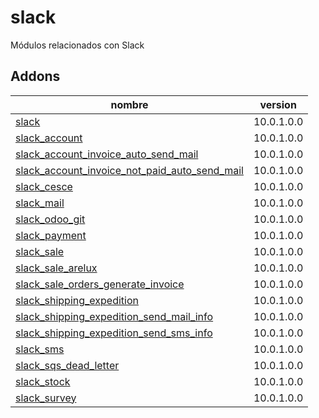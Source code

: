 slack
=========
Módulos relacionados con Slack


Addons
----------------
nombre | version
--- | ---
[slack](slack/) | 10.0.1.0.0
[slack_account](slack_account/) | 10.0.1.0.0
[slack_account_invoice_auto_send_mail](slack_account_invoice_auto_send_mail/) | 10.0.1.0.0
[slack_account_invoice_not_paid_auto_send_mail](slack_account_invoice_not_paid_auto_send_mail/) | 10.0.1.0.0
[slack_cesce](slack_cesce/) | 10.0.1.0.0
[slack_mail](slack_mail/) | 10.0.1.0.0
[slack_odoo_git](slack_odoo_git/) | 10.0.1.0.0
[slack_payment](slack_payment/) | 10.0.1.0.0
[slack_sale](slack_sale/) | 10.0.1.0.0
[slack_sale_arelux](slack_sale_arelux/) | 10.0.1.0.0
[slack_sale_orders_generate_invoice](slack_sale_orders_generate_invoice/) | 10.0.1.0.0
[slack_shipping_expedition](slack_shipping_expedition/) | 10.0.1.0.0
[slack_shipping_expedition_send_mail_info](slack_shipping_expedition_send_mail_info/) | 10.0.1.0.0
[slack_shipping_expedition_send_sms_info](slack_shipping_expedition_send_sms_info/) | 10.0.1.0.0
[slack_sms](slack_sms/) | 10.0.1.0.0
[slack_sqs_dead_letter](slack_sqs_dead_letter/) | 10.0.1.0.0
[slack_stock](slack_stock/) | 10.0.1.0.0
[slack_survey](slack_survey/) | 10.0.1.0.0
